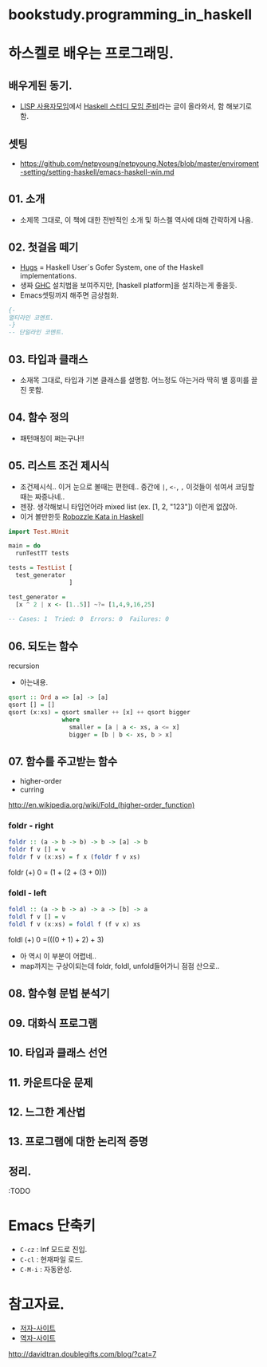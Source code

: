 bookstudy.programming_in_haskell
================================

# 하스켈로 배우는 프로그래밍.

## 배우게된 동기.
 * [LISP 사용자모임]에서 [Haskell 스터디 모임 준비](http://cafe.naver.com/lisper/1852)라는 글이 올라와서, 함 해보기로함.

## 셋팅
 * https://github.com/netpyoung/netpyoung.Notes/blob/master/enviroment-setting/setting-haskell/emacs-haskell-win.md

## 01. 소개
 - 소제목 그대로, 이 책에 대한 전반적인 소개 및 하스켈 역사에 대해 간략하게 나옴.

## 02. 첫걸음 떼기
 - [Hugs][Hugs - haskellwiki] = Haskell User´s Gofer System, one of the Haskell implementations.
 - 생짜 [GHC] 설치법을 보여주지만, [haskell platform]을 설치하는게 좋을듯.
 - Emacs셋팅까지 해주면 금상첨화.

````haskell
{-
멀티라인 코멘트.
-}
-- 단일라인 코멘트.
````

## 03. 타입과 클래스
 - 소재목 그대로, 타입과 기본 클래스를 설명함. 어느정도 아는거라 딱히 별 흥미를 끌진 못함.

## 04. 함수 정의
 - 패턴매칭이 쩌는구나!!

## 05. 리스트 조건 제시식
 - 조건제시식.. 이거 눈으로 볼때는 편한데.. 중간에 `|`, `<-`, `,` 이것들이 섞여서 코딩할때는 짜증나네..
 - 젠장. 생각해보니 타입언어라 mixed list (ex. [1, 2, "123"]) 이런게 없잖아.
 - 이거 볼만한듯 [Robozzle Kata in Haskell]

```haskell
import Test.HUnit

main = do
  runTestTT tests

tests = TestList [
  test_generator
                 ]

test_generator =
  [x ^ 2 | x <- [1..5]] ~?= [1,4,9,16,25]
  
-- Cases: 1  Tried: 0  Errors: 0  Failures: 0
```
## 06. 되도는 함수
recursion

 - 아는내용.


```haskell
qsort :: Ord a => [a] -> [a]
qsort [] = []
qsort (x:xs) = qsort smaller ++ [x] ++ qsort bigger
               where
                 smaller = [a | a <- xs, a <= x]
                 bigger = [b | b <- xs, b > x]

```

## 07. 함수를 주고받는 함수
* higher-order
* curring

http://en.wikipedia.org/wiki/Fold_(higher-order_function)

### foldr - right
```haskell
foldr :: (a -> b -> b) -> b -> [a] -> b
foldr f v [] = v
foldr f v (x:xs) = f x (foldr f v xs)
```

foldr (+) 0 = (1 + (2 + (3 + 0)))

### foldl - left
```haskell
foldl :: (a -> b -> a) -> a -> [b] -> a
foldl f v [] = v
foldl f v (x:xs) = foldl f (f v x) xs
```

foldl (+) 0 =(((0 + 1) + 2) + 3)


- 아 역시 이 부분이 어렵네..
- map까지는 구상이되는데 foldr, foldl, unfold들어가니 점점 산으로..

## 08. 함수형 문법 분석기

## 09. 대화식 프로그램

## 10. 타입과 클래스 선언

## 11. 카운트다운 문제

## 12. 느그한 계산법

## 13. 프로그램에 대한 논리적 증명

## 정리.
:TODO

# Emacs 단축키
 - `C-cz` : Inf 모드로 진입.
 - `C-cl` : 현재파일 로드.
 - `C-M-i` : 자동완성.

# 참고자료.
 - [저자-사이트]
 - [역자-사이트]

http://davidtran.doublegifts.com/blog/?cat=7

 [저자-사이트]: http://www.cs.nott.ac.uk/~gmh/book.html
 [역자-사이트]: http://pl.pusan.ac.kr/~haskell/wiki/
 [LISP 사용자모임]: http://cafe.naver.com/lisper
 [Hugs - haskellwiki]: http://www.haskell.org/haskellwiki/Hugs
 [GHC]: http://www.haskell.org/ghc/
 [haskell platoform]: http://www.haskell.org/platform/
 [Robozzle Kata in Haskell]: http://vimeo.com/8445870
